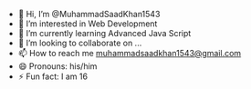 - 👋 Hi, I’m @MuhammadSaadKhan1543
- 👀 I’m interested in Web Development
- 🌱 I’m currently learning Advanced Java Script
- 💞️ I’m looking to collaborate on ...
- 📫 How to reach me muhammadsaadkhan1543@gmail.com
- 😄 Pronouns: his/him
- ⚡ Fun fact: I am 16 

<!---
MuhammadSaadKhan1543/MuhammadSaadKhan1543 is a ✨ special ✨ repository because its `README.md` (this file) appears on your GitHub profile.
You can click the Preview link to take a look at your changes.
--->
